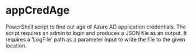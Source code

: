 # appCredAge
PowerShell script to find out age of Azure AD application credentials. 
The script requires an admin to login and produces a JSON file as an output. 
It requires a 'LogFile' path as a parameter input to write the file to the given location. 
